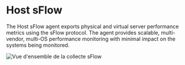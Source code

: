 # Host sFlow

The Host sFlow agent exports physical and virtual server performance metrics using the sFlow protocol. The agent provides scalable, multi-vendor, multi-OS performance monitoring with minimal impact on the systems being monitored.

![Vue d'ensemble de la collecte sFlow](http://www.sflow.net/img/overview.png)